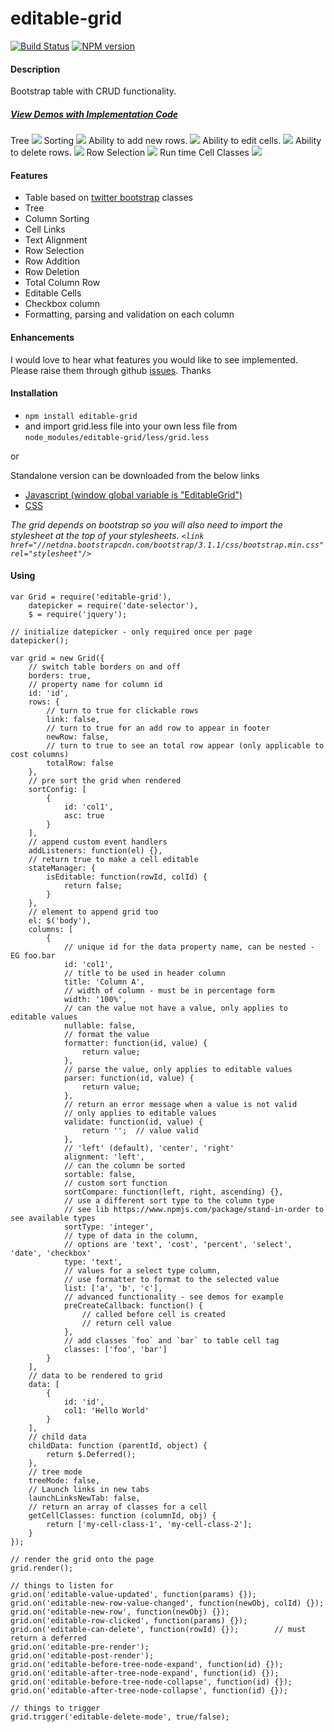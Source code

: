 editable-grid
==========

[![Build Status](https://travis-ci.org/skinnybrit51/editable-grid.svg?branch=master)](https://travis-ci.org/skinnybrit51/editable-grid)
[![NPM version](https://badge.fury.io/js/editable-grid.svg)](http://badge.fury.io/js/editable-grid)

#### Description

Bootstrap table with CRUD functionality.
##### [View Demos with Implementation Code](http://skinnybrit51.com/editable-grid "Demos")

Tree
![](http://skinnybrit51.com/images/editable-grid-tree.png)
Sorting
![](http://skinnybrit51.com/images/editable-grid.png)
Ability to add new rows.
![](http://skinnybrit51.com/images/editable-grid-new-row.png)
Ability to edit cells.
![](http://skinnybrit51.com/images/editable-grid-editable-cells.png)
Ability to delete rows.
![](http://skinnybrit51.com/images/editable-grid-delete-row.png)
Row Selection
![](http://skinnybrit51.com/images/editable-grid-row-selection.png)
Run time Cell Classes
![](http://skinnybrit51.com/images/editable-grid-cell-classes.png)

#### Features

* Table based on [twitter bootstrap](http://getbootstrap.com/) classes
* Tree
* Column Sorting
* Cell Links
* Text Alignment
* Row Selection
* Row Addition
* Row Deletion
* Total Column Row
* Editable Cells
* Checkbox column
* Formatting, parsing and validation on each column

#### Enhancements

I would love to hear what features you would like to see implemented.  Please raise them through github [issues](https://github.com/skinnybrit51/editable-grid/issues).  Thanks

#### Installation

- ````npm install editable-grid````
- and import grid.less file into your own less file from  ````node_modules/editable-grid/less/grid.less````

or

Standalone version can be downloaded from the below links

* [Javascript (window global variable is "EditableGrid")](http://skinnybrit51.com/editable-grid/dist/editable_grid.min.js)
* [CSS](http://skinnybrit51.com/editable-grid/dist/editable_grid.min.css)

*The grid depends on bootstrap so you will also need to import the stylesheet at the top of your stylesheets.
```` <link href="//netdna.bootstrapcdn.com/bootstrap/3.1.1/css/bootstrap.min.css" rel="stylesheet"/> ````*

#### Using

````
var Grid = require('editable-grid'),
    datepicker = require('date-selector'),
    $ = require('jquery');

// initialize datepicker - only required once per page
datepicker();                                           

var grid = new Grid({
    // switch table borders on and off
    borders: true,
    // property name for column id
    id: 'id',                                           
    rows: {
        // turn to true for clickable rows
        link: false,
        // turn to true for an add row to appear in footer
        newRow: false,
        // turn to true to see an total row appear (only applicable to cost columns)                                          
        totalRow: false                                 
    },
    // pre sort the grid when rendered
    sortConfig: [                                       
        {
            id: 'col1',
            asc: true
        }
    ],
    // append custom event handlers
    addListeners: function(el) {},
    // return true to make a cell editable                          
    stateManager: {                                     
        isEditable: function(rowId, colId) {
            return false;
        }
    },
    // element to append grid too
    el: $('body'),                                      
    columns: [
        {
            // unique id for the data property name, can be nested - EG foo.bar
            id: 'col1',
            // title to be used in header column
            title: 'Column A',
            // width of column - must be in percentage form                           
            width: '100%',
            // can the value not have a value, only applies to editable values
            nullable: false,
            // format the value
            formatter: function(id, value) {            
                return value;
            },
            // parse the value, only applies to editable values            
            parser: function(id, value) {               
                return value;
            },
            // return an error message when a value is not valid
            // only applies to editable values
            validate: function(id, value) {             
                return '';  // value valid
            },
            // 'left' (default), 'center', 'right'
            alignment: 'left',
            // can the column be sorted                          
            sortable: false,
            // custom sort function
            sortCompare: function(left, right, ascending) {},
            // use a different sort type to the column type
            // see lib https://www.npmjs.com/package/stand-in-order to see available types
            sortType: 'integer',
            // type of data in the column,
            // options are 'text', 'cost', 'percent', 'select', 'date', 'checkbox'
            type: 'text',                               
            // values for a select type column,
            // use formatter to format to the selected value            
            list: ['a', 'b', 'c'],                      
            // advanced functionality - see demos for example
            preCreateCallback: function() {             
                // called before cell is created
                // return cell value
            },
            // add classes `foo` and `bar` to table cell tag
            classes: ['foo', 'bar']
        }
    ],
    // data to be rendered to grid
    data: [                                             
        {
            id: 'id',
            col1: 'Hello World'
        }
    ],
    // child data
    childData: function (parentId, object) {
        return $.Deferred();
    },
    // tree mode
    treeMode: false,
    // Launch links in new tabs
    launchLinksNewTab: false,
    // return an array of classes for a cell
    getCellClasses: function (columnId, obj) {
        return ['my-cell-class-1', 'my-cell-class-2'];
    }
});

// render the grid onto the page
grid.render();      

// things to listen for
grid.on('editable-value-updated', function(params) {});
grid.on('editable-new-row-value-changed', function(newObj, colId) {});
grid.on('editable-new-row', function(newObj) {});
grid.on('editable-row-clicked', function(params) {});
grid.on('editable-can-delete', function(rowId) {});        // must return a deferred
grid.on('editable-pre-render');
grid.on('editable-post-render');
grid.on('editable-before-tree-node-expand', function(id) {});
grid.on('editable-after-tree-node-expand', function(id) {});
grid.on('editable-before-tree-node-collapse', function(id) {});
grid.on('editable-after-tree-node-collapse', function(id) {});

// things to trigger
grid.trigger('editable-delete-mode', true/false);

````
